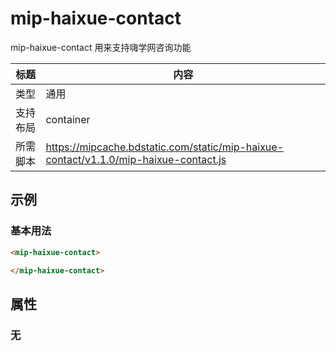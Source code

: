 # mip-haixue-contact

mip-haixue-contact 用来支持嗨学网咨询功能

标题|内容
----|----
类型|通用
支持布局|container
所需脚本|https://mipcache.bdstatic.com/static/mip-haixue-contact/v1.1.0/mip-haixue-contact.js


## 示例

### 基本用法
```html
<mip-haixue-contact>

</mip-haixue-contact>
```

## 属性

### 无



